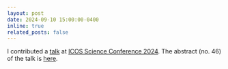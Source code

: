 ```yaml
---
layout: post
date: 2024-09-10 15:00:00-0400
inline: true
related_posts: false
---
```


I contributed a <a href='https://www.youtube.com/live/mOMRNTvfQJk?feature=shared&t=6h11m59s'>talk</a> at <a href='https://www.icos-cp.eu/news-and-events/science-conference/icos2024sc'>ICOS Science Conference 2024</a>. The abstract (no. 46) of the talk is <a href='https://www.icos-cp.eu/news-and-events/science-conference/icos2024sc/all-abstracts'>here</a>.
